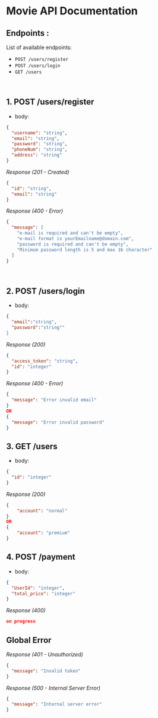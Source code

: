 # Movie API Documentation

## Endpoints :

List of available endpoints:

- `POST /users/register`
- `POST /users/login`
- `GET /users`

&nbsp;

## 1. POST /users/register

- body:

```json
{
  "username": "string",
  "email": "string",
  "password": "string",
  "phoneNum": "string",
  "address": "string"
}
```

_Response (201 - Created)_

```json
{
  "id": "string",
  "email": "string"
}
```

_Response (400 - Error)_

```json
{
  "message": [
    "e-mail is required and can't be empty",
    "e-mail format is yourEmailname@domain.com",
    "password is required and can't be empty",
    "Minimum password length is 5 and max 16 character"
  ]
}
```

&nbsp;

## 2. POST /users/login

- body:

```json
{
  "email":"string",
  "password":"string""
}
```

_Response (200)_

```json
{
  "access_token": "string",
  "id": "integer"
}
```

_Response (400 - Error)_

```json
{
  "message": "Error invalid email"
}
OR
{
  "message": "Error invalid password"
}
```

## 3. GET /users

- body:

```json
{
  "id": "integer"
}
```

_Response (200)_

```json
{
    "account": "normal"
}
OR
{
    "account": "premium"
}
```

## 4. POST /payment

- body:

```json
{
  "UserId": "integer",
  "total_price": "integer"
}
```

_Response (400)_

```json
on progress
```

## Global Error

_Response (401 - Unauthorized)_

```json
{
  "message": "Invalid token"
}
```

_Response (500 - Internal Server Error)_

```json
{
  "message": "Internal server error"
}
```
